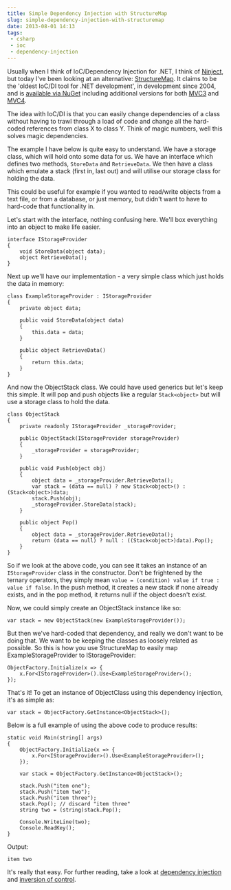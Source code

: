 ```yaml
---
title: Simple Dependency Injection with StructureMap
slug: simple-dependency-injection-with-structuremap
date: 2013-08-01 14:13
tags:
 - csharp
 - ioc
 - dependency-injection
---
```

Usually when I think of IoC/Dependency Injection for .NET, I think of [Ninject](http://www.ninject.org/), but today I've been looking at an alternative: [StructureMap](http://docs.structuremap.net/index.html). It claims to be the 'oldest IoC/DI tool for .NET development', in development since 2004, and is [available via NuGet](https://www.nuget.org/packages/StructureMap/) including additional versions for both [MVC3](https://www.nuget.org/packages/StructureMap-MVC3/) and [MVC4](https://www.nuget.org/packages/StructureMap.MVC4/).

The idea with IoC/DI is that you can easily change dependencies of a class without having to trawl through a load of code and change all the hard-coded references from class X to class Y. Think of magic numbers, well this solves magic dependencies.

The example I have below is quite easy to understand. We have a storage class, which will hold onto some data for us. We have an interface which defines  two methods, `StoreData` and `RetrieveData`. We then have a class which emulate a stack (first in, last out) and will utilise our storage class for holding the data.

This could be useful for example if you wanted to read/write objects from a text file, or from a database, or just memory, but didn't want to have to hard-code that functionality in.

Let's start with the interface, nothing confusing here. We'll box everything into an object to make life easier.

    interface IStorageProvider
    {
        void StoreData(object data);
        object RetrieveData();
    }

Next up we'll have our implementation - a very simple class which just holds the data in memory:

    class ExampleStorageProvider : IStorageProvider
    {
        private object data;

        public void StoreData(object data)
        {
            this.data = data;
        }

        public object RetrieveData()
        {
            return this.data;
        }
    }

And now the ObjectStack class. We could have used generics but let's keep this simple. It will pop and push objects like a regular `Stack<object>` but will use a storage class to hold the data.

    class ObjectStack
    {
        private readonly IStorageProvider _storageProvider;

        public ObjectStack(IStorageProvider storageProvider)
        {
            _storageProvider = storageProvider;
        }

        public void Push(object obj)
        {
            object data = _storageProvider.RetrieveData();
            var stack = (data == null) ? new Stack<object>() : (Stack<object>)data;
            stack.Push(obj);
            _storageProvider.StoreData(stack);
        }

        public object Pop()
        {
            object data = _storageProvider.RetrieveData();
            return (data == null) ? null : ((Stack<object>)data).Pop();
        }
    }

So if we look at the above code, you can see it takes an instance of an `IStorageProvider` class in the constructor. Don't be frightened by the ternary operators, they simply mean `value = (condition) value if true : value if false`. In the push method, it creates a new stack if none already exists, and in the pop method, it returns null if the object doesn't exist.

Now, we could simply create an ObjectStack instance like so:

    var stack = new ObjectStack(new ExampleStorageProvider());

But then we've hard-coded that dependency, and really we don't want to be doing that. We want to be keeping the classes as loosely related as possible. So this is how you use StructureMap to easily map ExampleStorageProvider to IStorageProvider:

    ObjectFactory.Initialize(x => {
        x.For<IStorageProvider>().Use<ExampleStorageProvider>();
    });

That's it! To get an instance of ObjectClass using this dependency injection, it's as simple as:

    var stack = ObjectFactory.GetInstance<ObjectStack>();

Below is a full example of using the above code to produce results:

    static void Main(string[] args)
    {
        ObjectFactory.Initialize(x => {
            x.For<IStorageProvider>().Use<ExampleStorageProvider>();
        });

        var stack = ObjectFactory.GetInstance<ObjectStack>();

        stack.Push("item one");
        stack.Push("item two");
        stack.Push("item three");
        stack.Pop(); // discard "item three"
        string two = (string)stack.Pop();

        Console.WriteLine(two);
        Console.ReadKey();
    }

Output:

    item two

It's really that easy. For further reading, take a look at [dependency injection](https://en.wikipedia.org/wiki/Dependency_injection) and [inversion of control](https://en.wikipedia.org/wiki/Inversion_of_control).
